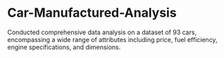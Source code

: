 # Car-Manufactured-Analysis
Conducted comprehensive data analysis on a dataset of 93 cars, encompassing a wide range of attributes including price, fuel efficiency, engine specifications, and dimensions.

